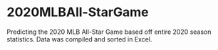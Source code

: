 # 2020MLBAll-StarGame
Predicting the 2020 MLB All-Star Game based off entire 2020 season statistics. Data was compiled and sorted in Excel.
